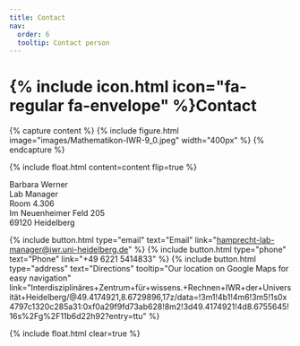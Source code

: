 ```yaml
---
title: Contact
nav:
  order: 6
  tooltip: Contact person
---
```


# {% include icon.html icon="fa-regular fa-envelope" %}Contact



{% capture content %}
{%
  include figure.html
  image="images/Mathematikon-IWR-9_0.jpeg"
  width="400px"
%}
{% endcapture %}

{%
  include float.html
  content=content
  flip=true
%}

Barbara Werner<br>
Lab Manager<br>
Room 4.306<br>
Im Neuenheimer Feld 205<br>
69120 Heidelberg<br>

{%
  include button.html
  type="email"
  text="Email"
  link="hamprecht-lab-manager@iwr.uni-heidelberg.de"
%}
{%
  include button.html
  type="phone"
  text="Phone"
  link="+49 6221 5414833"
%}
{%
  include button.html
  type="address"
  text="Directions"
  tooltip="Our location on Google Maps for easy navigation"
  link="Interdisziplinäres+Zentrum+für+wissens.+Rechnen+IWR+der+Universität+Heidelberg/@49.4174921,8.6729896,17z/data=!3m1!4b1!4m6!3m5!1s0x4797c1320c285a31:0xf0a29f9fd73ab628!8m2!3d49.4174921!4d8.6755645!16s%2Fg%2F11b6d22h92?entry=ttu"
%}

{% include float.html clear=true %}
